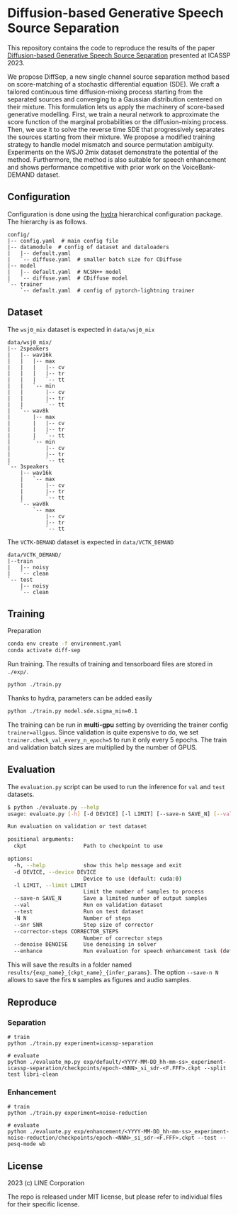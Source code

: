 Diffusion-based Generative Speech Source Separation
===================================================

This repository contains the code to reproduce the results of the paper [Diffusion-based Generative Speech
Source Separation](https://arxiv.org/abs/2210.17327) presented at ICASSP 2023.

We propose DiffSep, a new single channel source separation method based on
score-matching of a stochastic differential equation (SDE). We craft a tailored
continuous time diffusion-mixing process starting from the separated sources
and converging to a Gaussian distribution centered on their mixture. This
formulation lets us apply the machinery of score-based generative modelling.
First, we train a neural network to approximate the score function of the
marginal probabilities or the diffusion-mixing process. Then, we use it to
solve the reverse time SDE that progressively separates the sources starting
from their mixture. We propose a modified training strategy to handle model
mismatch and source permutation ambiguity. Experiments on the WSJ0 2mix dataset
demonstrate the potential of the method. Furthermore, the method is also
suitable for speech enhancement and shows performance competitive with prior
work on the VoiceBank-DEMAND dataset.


Configuration
-------------

Configuration is done using the [hydra](https://hydra.cc/docs/intro/) hierarchical configuration package.
The hierarchy is as follows.
```
config/
|-- config.yaml  # main config file
|-- datamodule  # config of dataset and dataloaders
|   |-- default.yaml
|   `-- diffuse.yaml  # smaller batch size for CDiffuse
|-- model
|   |-- default.yaml  # NCSN++ model
|   `-- diffuse.yaml  # CDiffuse model
`-- trainer
    `-- default.yaml  # config of pytorch-lightning trainer
```

Dataset
-------

The `wsj0_mix` dataset is expected in `data/wsj0_mix`
```
data/wsj0_mix/
|-- 2speakers
|   |-- wav16k
|   |   |-- max
|   |   |   |-- cv
|   |   |   |-- tr
|   |   |   `-- tt
|   |   `-- min
|   |       |-- cv
|   |       |-- tr
|   |       `-- tt
|   `-- wav8k
|       |-- max
|       |   |-- cv
|       |   |-- tr
|       |   `-- tt
|       `-- min
|           |-- cv
|           |-- tr
|           `-- tt
`-- 3speakers
    |-- wav16k
    |   `-- max
    |       |-- cv
    |       |-- tr
    |       `-- tt
    `-- wav8k
        `-- max
            |-- cv
            |-- tr
            `-- tt
```

The `VCTK-DEMAND` dataset is expected in `data/VCTK_DEMAND`

```
data/VCTK_DEMAND/
|--train
|   |-- noisy
|   `-- clean
`-- test
    |-- noisy
    `-- clean
```

Training
--------

Preparation
```bash
conda env create -f environment.yaml
conda activate diff-sep
```
Run training. The results of training and tensorboard files are stored in `./exp/`.
```bash
python ./train.py
```
Thanks to hydra, parameters can be added easily
```bash
python ./train.py model.sde.sigma_min=0.1
```

The training can be run in **multi-gpu** setting by overriding the trainer config
`trainer=allgpus`.  Since validation is quite expensive to do, we set
`trainer.check_val_every_n_epoch=5` to run it only every 5 epochs.
The train and validation batch sizes are multiplied by the number of GPUS.

Evaluation
----------

The `evaluation.py` script can be used to run the inference for `val` and `test` datasets.
```bash
$ python ./evaluate.py --help
usage: evaluate.py [-h] [-d DEVICE] [-l LIMIT] [--save-n SAVE_N] [--val] [--test] [-N N] [--snr SNR] [--corrector-steps CORRECTOR_STEPS] [--denoise DENOISE] ckpt

Run evaluation on validation or test dataset

positional arguments:
  ckpt                  Path to checkpoint to use

options:
  -h, --help            show this help message and exit
  -d DEVICE, --device DEVICE
                        Device to use (default: cuda:0)
  -l LIMIT, --limit LIMIT
                        Limit the number of samples to process
  --save-n SAVE_N       Save a limited number of output samples
  --val                 Run on validation dataset
  --test                Run on test dataset
  -N N                  Number of steps
  --snr SNR             Step size of corrector
  --corrector-steps CORRECTOR_STEPS
                        Number of corrector steps
  --denoise DENOISE     Use denoising in solver
  --enhance             Run evaluation for speech enhancement task (default: false)
```
This will save the results in a folder named `results/{exp_name}_{ckpt_name}_{infer_params}`.
The option `--save-n N` allows to save the firs `N` samples as figures and audio samples.

Reproduce
---------

### Separation

```shell
# train
python ./train.py experiment=icassp-separation

# evaluate
python ./evaluate_mp.py exp/default/<YYYY-MM-DD_hh-mm-ss>_experiment-icassp-separation/checkpoints/epoch-<NNN>_si_sdr-<F.FFF>.ckpt --split test libri-clean
```

### Enhancement

```shell
# train
python ./train.py experiment=noise-reduction

# evaluate
python ./evaluate.py exp/enhancement/<YYYY-MM-DD_hh-mm-ss>_experiment-noise-reduction/checkpoints/epoch-<NNN>_si_sdr-<F.FFF>.ckpt --test --pesq-mode wb
```

License
-------

2023 (c) LINE Corporation

The repo is released under MIT license, but please refer to individual files for their specific license.
